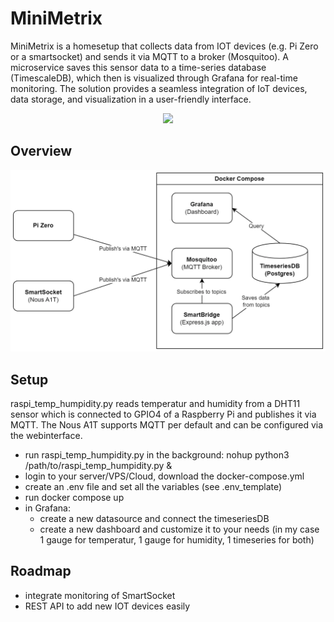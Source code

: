 # MiniMetrix

MiniMetrix is a homesetup that collects data from IOT devices (e.g. Pi Zero or a smartsocket) and sends it via MQTT to a broker (Mosquitoo). A microservice saves this sensor data to a time-series database (TimescaleDB), which then is visualized through Grafana for real-time monitoring. The solution provides a seamless integration of IoT devices, data storage, and visualization in a user-friendly interface.

<p align="center">
  <a href="https://skillicons.dev">
    <img src="https://skillicons.dev/icons?i=raspberrypi,grafana,postgres,express,nodejs,docker" />
  </a>
</p>

## Overview
![](smartbridge/public/MiniMetrix.webp?raw=true)

## Setup

raspi_temp_humpidity.py reads temperatur and humidity from a DHT11 sensor which is connected to GPIO4 of a Raspberry Pi and publishes it via MQTT. The Nous A1T supports MQTT per default and can be configured via the webinterface.

- run raspi_temp_humpidity.py in the background: nohup python3 /path/to/raspi_temp_humpidity.py &
- login to your server/VPS/Cloud, download the docker-compose.yml
- create an .env file and set all the variables (see .env_template)
- run docker compose up
- in Grafana:
    - create a new datasource and connect the timeseriesDB
    - create a new dashboard and customize it to your needs (in my case 1 gauge for temperatur, 1 gauge for humidity, 1 timeseries for both)

## Roadmap

- integrate monitoring of SmartSocket
- REST API to add new IOT devices easily